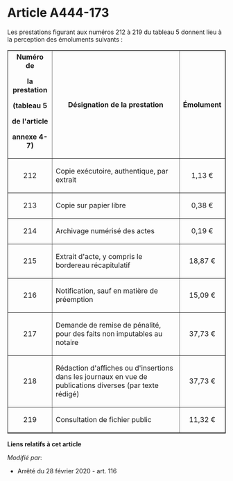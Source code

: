 # Article A444-173

Les prestations figurant aux numéros 212 à 219 du tableau 5 donnent lieu à la perception des émoluments suivants :

<table border="1">
  <tbody>
    <tr>
      <th>Numéro de

la prestation

(tableau 5

de l'article

annexe 4-7)</th>
      <th>

Désignation de la prestation</th>
      <th>

Émolument</th>
    </tr>
    <tr>
      <td align="center">

212</td>
      <td align="left">

Copie exécutoire, authentique, par extrait</td>
      <td align="center">

1,13 €</td>
    </tr>
    <tr>
      <td align="center">

213</td>
      <td align="left">

Copie sur papier libre</td>
      <td align="center">

0,38 €</td>
    </tr>
    <tr>
      <td align="center">

214</td>
      <td align="left">

Archivage numérisé des actes</td>
      <td align="center">

0,19 €</td>
    </tr>
    <tr>
      <td align="center">

215</td>
      <td align="left">

Extrait d'acte, y compris le bordereau récapitulatif</td>
      <td align="center">

18,87 €</td>
    </tr>
    <tr>
      <td align="center">

216</td>
      <td align="left">

Notification, sauf en matière de préemption</td>
      <td align="center">

15,09 €</td>
    </tr>
    <tr>
      <td align="center">

217</td>
      <td align="left">

Demande de remise de pénalité, pour des faits non imputables au notaire</td>
      <td align="center">

37,73 €</td>
    </tr>
    <tr>
      <td align="center">

218</td>
      <td align="left">

Rédaction d'affiches ou d'insertions dans les journaux en vue de publications diverses (par texte rédigé)</td>
      <td align="center">

37,73 €</td>
    </tr>
    <tr>
      <td align="center">

219</td>
      <td align="left">

Consultation de fichier public</td>
      <td align="center">

11,32 €</td>
    </tr>
  </tbody>
</table>

**Liens relatifs à cet article**

_Modifié par_:

  - Arrêté du 28 février 2020 - art. 116

